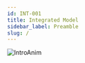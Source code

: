 ```yaml
---
id: INT-001
title: Integrated Model
sidebar_label: Preamble
slug: /
---  
```

![IntroAnim](../static/img/docs/gif/integrate03.gif)  
